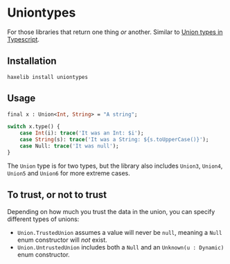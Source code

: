 # Uniontypes

For those libraries that return one thing *or* another. Similar to [Union types in Typescript](https://www.typescriptlang.org/docs/handbook/unions-and-intersections.html).

## Installation

`haxelib install uniontypes`

## Usage

```haxe
final x : Union<Int, String> = "A string";

switch x.type() {
    case Int(i): trace('It was an Int: $i');
    case String(s): trace('It was a String: ${s.toUpperCase()}');
    case Null: trace('It was null');
}
```

The `Union` type is for two types, but the library also includes `Union3`, `Union4`, `Union5` and `Union6` for more extreme cases.

## To trust, or not to trust

Depending on how much you trust the data in the union, you can specify different types of unions:

- `Union.TrustedUnion` assumes a value will never be `null`, meaning a `Null` enum constructor will *not* exist.
- `Union.UntrustedUnion` includes both a `Null` and an `Unknown(u : Dynamic)` enum constructor.